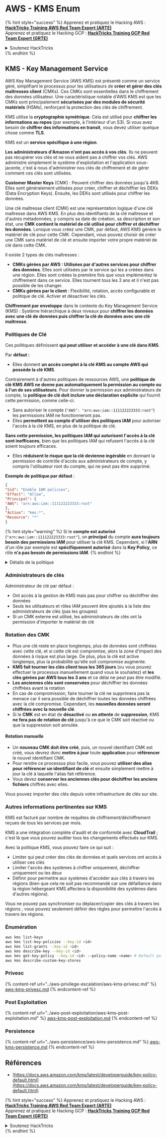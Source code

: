 # AWS - KMS Enum

{% hint style="success" %}
Apprenez et pratiquez le Hacking AWS :<img src="/.gitbook/assets/image.png" alt="" data-size="line">[**HackTricks Training AWS Red Team Expert (ARTE)**](https://training.hacktricks.xyz/courses/arte)<img src="/.gitbook/assets/image.png" alt="" data-size="line">\
Apprenez et pratiquez le Hacking GCP : <img src="/.gitbook/assets/image (2).png" alt="" data-size="line">[**HackTricks Training GCP Red Team Expert (GRTE)**<img src="/.gitbook/assets/image (2).png" alt="" data-size="line">](https://training.hacktricks.xyz/courses/grte)

<details>

<summary>Soutenez HackTricks</summary>

* Consultez les [**plans d'abonnement**](https://github.com/sponsors/carlospolop)!
* **Rejoignez le** 💬 [**groupe Discord**](https://discord.gg/hRep4RUj7f) ou le [**groupe telegram**](https://t.me/peass) ou **suivez-nous** sur **Twitter** 🐦 [**@hacktricks\_live**](https://twitter.com/hacktricks\_live)**.**
* **Partagez des astuces de hacking en soumettant des PRs aux** [**HackTricks**](https://github.com/carlospolop/hacktricks) et [**HackTricks Cloud**](https://github.com/carlospolop/hacktricks-cloud) dépôts github.

</details>
{% endhint %}

## KMS - Key Management Service

AWS Key Management Service (AWS KMS) est présenté comme un service géré, simplifiant le processus pour les utilisateurs de **créer et gérer des clés maîtresses client** (CMKs). Ces CMKs sont essentielles dans le chiffrement des données utilisateur. Une caractéristique notable d'AWS KMS est que les CMKs sont principalement **sécurisées par des modules de sécurité matériels** (HSMs), renforçant la protection des clés de chiffrement.

KMS utilise la **cryptographie symétrique**. Cela est utilisé pour **chiffrer les informations au repos** (par exemple, à l'intérieur d'un S3). Si vous avez besoin de **chiffrer des informations en transit**, vous devez utiliser quelque chose comme **TLS**.

KMS est un **service spécifique à une région**.

**Les administrateurs d'Amazon n'ont pas accès à vos clés**. Ils ne peuvent pas récupérer vos clés et ne vous aident pas à chiffrer vos clés. AWS administre simplement le système d'exploitation et l'application sous-jacente, c'est à nous d'administrer nos clés de chiffrement et de gérer comment ces clés sont utilisées.

**Customer Master Keys** (CMK) : Peuvent chiffrer des données jusqu'à 4KB. Elles sont généralement utilisées pour créer, chiffrer et déchiffrer les DEKs (Data Encryption Keys). Ensuite, les DEKs sont utilisés pour chiffrer les données.

Une clé maîtresse client (CMK) est une représentation logique d'une clé maîtresse dans AWS KMS. En plus des identifiants de la clé maîtresse et d'autres métadonnées, y compris sa date de création, sa description et son état, une **CMK contient le matériel de clé utilisé pour chiffrer et déchiffrer les données**. Lorsque vous créez une CMK, par défaut, AWS KMS génère le matériel de clé pour cette CMK. Cependant, vous pouvez choisir de créer une CMK sans matériel de clé et ensuite importer votre propre matériel de clé dans cette CMK.

Il existe 2 types de clés maîtresses :

* **CMKs gérées par AWS : Utilisées par d'autres services pour chiffrer des données**. Elles sont utilisées par le service qui les a créées dans une région. Elles sont créées la première fois que vous implémentez le chiffrement dans ce service. Elles tournent tous les 3 ans et il n'est pas possible de les changer.
* **CMKs gérées par le client** : Flexibilité, rotation, accès configurable et politique de clé. Activer et désactiver les clés.

**Chiffrement par enveloppe** dans le contexte du Key Management Service (KMS) : Système hiérarchique à deux niveaux pour **chiffrer les données avec une clé de données puis chiffrer la clé de données avec une clé maîtresse**.

### Politiques de Clé

Ces politiques définissent **qui peut utiliser et accéder à une clé dans KMS**.

Par **défaut :**

*   Elles donnent **un accès complet à la clé KMS au compte AWS qui possède la clé KMS**.

Contrairement à d'autres politiques de ressources AWS, une **politique de clé KMS AWS ne donne pas automatiquement la permission au compte ou à l'un de ses utilisateurs**. Pour donner la permission aux administrateurs de compte, la **politique de clé doit inclure une déclaration explicite** qui fournit cette permission, comme celle-ci.

* Sans autoriser le compte (`"AWS": "arn:aws:iam::111122223333:root"`) les permissions IAM ne fonctionneront pas.
*   Elles **permettent au compte d'utiliser des politiques IAM** pour autoriser l'accès à la clé KMS, en plus de la politique de clé.

**Sans cette permission, les politiques IAM qui autorisent l'accès à la clé sont inefficaces**, bien que les politiques IAM qui refusent l'accès à la clé soient toujours efficaces.
* Elles **réduisent le risque que la clé devienne ingérable** en donnant la permission de contrôle d'accès aux administrateurs de compte, y compris l'utilisateur root du compte, qui ne peut pas être supprimé.

**Exemple de politique par défaut** :
```json
{
"Sid": "Enable IAM policies",
"Effect": "Allow",
"Principal": {
"AWS": "arn:aws:iam::111122223333:root"
},
"Action": "kms:*",
"Resource": "*"
}
```
{% hint style="warning" %}
Si le **compte est autorisé** (`"arn:aws:iam::111122223333:root"`), un **principal** du compte **aura toujours besoin des permissions IAM** pour utiliser la clé KMS. Cependant, si l'**ARN** d'un rôle par exemple est **spécifiquement autorisé** dans la **Key Policy**, ce rôle **n'a pas besoin de permissions IAM**.
{% endhint %}

<details>

<summary>Détails de la politique</summary>

Propriétés d'une politique :

* Document basé sur JSON
* Resource --> Ressources affectées (peut être "\*")
* Action --> kms:Encrypt, kms:Decrypt, kms:CreateGrant ... (permissions)
* Effect --> Allow/Deny
* Principal --> arn affecté
* Conditions (optionnel) --> Condition pour donner les permissions

Grants :

* Permet de déléguer vos permissions à un autre principal AWS au sein de votre compte AWS. Vous devez les créer en utilisant les API AWS KMS. Il peut être indiqué l'identifiant CMK, le principal bénéficiaire et le niveau d'opération requis (Decrypt, Encrypt, GenerateDataKey...)
* Après la création du grant, un GrantToken et un GrantID sont émis

**Accès** :

* Via **key policy** -- Si cela existe, cela prend **précédence** sur la politique IAM
* Via **politique IAM**
* Via **grants**

</details>

### Administrateurs de clés

Administrateur de clé par défaut :

* Ont accès à la gestion de KMS mais pas pour chiffrer ou déchiffrer des données
* Seuls les utilisateurs et rôles IAM peuvent être ajoutés à la liste des administrateurs de clés (pas les groupes)
* Si un CMK externe est utilisé, les administrateurs de clés ont la permission d'importer le matériel de clé

### Rotation des CMK

* Plus une clé reste en place longtemps, plus de données sont chiffrées avec cette clé, et si cette clé est compromise, alors la zone d'impact des données à risque est plus large. De plus, plus la clé est active longtemps, plus la probabilité qu'elle soit compromise augmente.
* **KMS fait tourner les clés client tous les 365 jours** (ou vous pouvez effectuer le processus manuellement quand vous le souhaitez) et **les clés gérées par AWS tous les 3 ans** et ce délai ne peut pas être modifié.
* **Les anciennes clés sont conservées** pour déchiffrer les données chiffrées avant la rotation
* En cas de compromission, faire tourner la clé ne supprimera pas la menace car il sera possible de déchiffrer toutes les données chiffrées avec la clé compromise. Cependant, les **nouvelles données seront chiffrées avec la nouvelle clé**.
* Si le **CMK** est en état de **désactivé** ou **en attente** de **suppression**, KMS **ne fera pas de rotation de clé** jusqu'à ce que le CMK soit réactivé ou que la suppression soit annulée.

#### Rotation manuelle

* Un **nouveau CMK doit être créé**, puis, un nouvel identifiant CMK est créé, vous devrez donc **mettre à jour** toute **application** pour **référencer** le nouvel identifiant CMK.
* Pour rendre ce processus plus facile, vous pouvez **utiliser des alias pour référencer un identifiant de clé** et ensuite simplement mettre à jour la clé à laquelle l'alias fait référence.
* Vous devez **conserver les anciennes clés pour déchiffrer les anciens fichiers** chiffrés avec elles.

Vous pouvez importer des clés depuis votre infrastructure de clés sur site.

### Autres informations pertinentes sur KMS

KMS est facturé par nombre de requêtes de chiffrement/déchiffrement reçues de tous les services par mois.

KMS a une intégration complète d'audit et de conformité avec **CloudTrail** ; c'est là que vous pouvez auditer tous les changements effectués sur KMS.

Avec la politique KMS, vous pouvez faire ce qui suit :

* Limiter qui peut créer des clés de données et quels services ont accès à utiliser ces clés
* Limiter l'accès des systèmes à chiffrer uniquement, déchiffrer uniquement ou les deux
* Définir pour permettre aux systèmes d'accéder aux clés à travers les régions (bien que cela ne soit pas recommandé car une défaillance dans la région hébergeant KMS affectera la disponibilité des systèmes dans d'autres régions).

Vous ne pouvez pas synchroniser ou déplacer/copier des clés à travers les régions ; vous pouvez seulement définir des règles pour permettre l'accès à travers les régions.

### Énumération
```bash
aws kms list-keys
aws kms list-key-policies --key-id <id>
aws kms list-grants --key-id <id>
aws kms describe-key --key-id <id>
aws kms get-key-policy --key-id <id> --policy-name <name> # Default policy name is "default"
aws kms describe-custom-key-stores
```
### Privesc

{% content-ref url="../aws-privilege-escalation/aws-kms-privesc.md" %}
[aws-kms-privesc.md](../aws-privilege-escalation/aws-kms-privesc.md)
{% endcontent-ref %}

### Post Exploitation

{% content-ref url="../aws-post-exploitation/aws-kms-post-exploitation.md" %}
[aws-kms-post-exploitation.md](../aws-post-exploitation/aws-kms-post-exploitation.md)
{% endcontent-ref %}

### Persistence

{% content-ref url="../aws-persistence/aws-kms-persistence.md" %}
[aws-kms-persistence.md](../aws-persistence/aws-kms-persistence.md)
{% endcontent-ref %}

## Références

* [https://docs.aws.amazon.com/kms/latest/developerguide/key-policy-default.html](https://docs.aws.amazon.com/kms/latest/developerguide/key-policy-default.html)

{% hint style="success" %}
Apprenez et pratiquez le Hacking AWS :<img src="/.gitbook/assets/image.png" alt="" data-size="line">[**HackTricks Training AWS Red Team Expert (ARTE)**](https://training.hacktricks.xyz/courses/arte)<img src="/.gitbook/assets/image.png" alt="" data-size="line">\
Apprenez et pratiquez le Hacking GCP : <img src="/.gitbook/assets/image (2).png" alt="" data-size="line">[**HackTricks Training GCP Red Team Expert (GRTE)**<img src="/.gitbook/assets/image (2).png" alt="" data-size="line">](https://training.hacktricks.xyz/courses/grte)

<details>

<summary>Soutenez HackTricks</summary>

* Consultez les [**plans d'abonnement**](https://github.com/sponsors/carlospolop) !
* **Rejoignez le** 💬 [**groupe Discord**](https://discord.gg/hRep4RUj7f) ou le [**groupe telegram**](https://t.me/peass) ou **suivez-nous** sur **Twitter** 🐦 [**@hacktricks\_live**](https://twitter.com/hacktricks\_live)**.**
* **Partagez des astuces de hacking en soumettant des PRs aux dépôts github** [**HackTricks**](https://github.com/carlospolop/hacktricks) et [**HackTricks Cloud**](https://github.com/carlospolop/hacktricks-cloud).

</details>
{% endhint %}
